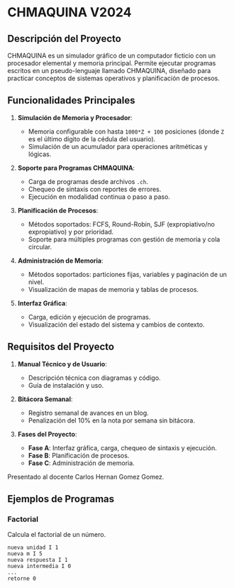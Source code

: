 # CHMAQUINA V2024

## Descripción del Proyecto
CHMAQUINA es un simulador gráfico de un computador ficticio con un procesador elemental y memoria principal. Permite ejecutar programas escritos en un pseudo-lenguaje llamado CHMAQUINA, diseñado para practicar conceptos de sistemas operativos y planificación de procesos.

## Funcionalidades Principales
1. **Simulación de Memoria y Procesador**:
   - Memoria configurable con hasta `1000*Z + 100` posiciones (donde `Z` es el último dígito de la cédula del usuario).
   - Simulación de un acumulador para operaciones aritméticas y lógicas.

2. **Soporte para Programas CHMAQUINA**:
   - Carga de programas desde archivos `.ch`.
   - Chequeo de sintaxis con reportes de errores.
   - Ejecución en modalidad continua o paso a paso.

3. **Planificación de Procesos**:
   - Métodos soportados: FCFS, Round-Robin, SJF (expropiativo/no expropiativo) y por prioridad.
   - Soporte para múltiples programas con gestión de memoria y cola circular.

4. **Administración de Memoria**:
   - Métodos soportados: particiones fijas, variables y paginación de un nivel.
   - Visualización de mapas de memoria y tablas de procesos.

5. **Interfaz Gráfica**:
   - Carga, edición y ejecución de programas.
   - Visualización del estado del sistema y cambios de contexto.

## Requisitos del Proyecto
1. **Manual Técnico y de Usuario**:
   - Descripción técnica con diagramas y código.
   - Guía de instalación y uso.

2. **Bitácora Semanal**:
   - Registro semanal de avances en un blog.
   - Penalización del 10% en la nota por semana sin bitácora.

3. **Fases del Proyecto**:
   - **Fase A**: Interfaz gráfica, carga, chequeo de sintaxis y ejecución.
   - **Fase B**: Planificación de procesos.
   - **Fase C**: Administración de memoria.

Presentado al docente Carlos Hernan Gomez Gomez.

## Ejemplos de Programas
### Factorial
Calcula el factorial de un número.
```ch
nueva unidad I 1
nueva m I 5
nueva respuesta I 1
nueva intermedia I 0
...
retorne 0

